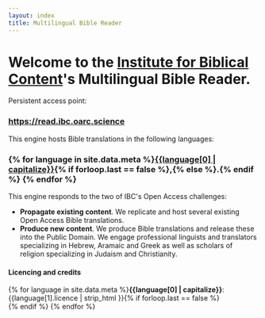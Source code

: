 ```yaml
---
layout: index
title: Multilingual Bible Reader
---
```


# Welcome to the [Institute for Biblical Content](https://ibc.oarc.science)'s Multilingual Bible Reader.

Persistent access point:

### <a class="read-on btn-large" style="color:white;" href="https://read.ibc.oarc.science">https://read.ibc.oarc.science</a>

This engine hosts Bible translations in the following languages:

### {% for language in site.data.meta %}[{{language[0] | capitalize}}](/{{language[0]}}){% if forloop.last == false %},{% else %}.{% endif %}  {% endfor %} 

This engine responds to the two of IBC's Open Access challenges:
 - **Propagate existing content**. We replicate and host several existing Open Access Bible translations.
 - **Produce new content**. We produce Bible translations and release these into the Public Domain. We engage professional linguists and translators specializing in Hebrew, Aramaic and Greek as well as scholars of religion specializing in Judaism and Christianity.

#### Licencing and credits

{% for language in site.data.meta %}**{{language[0] | capitalize}}**: {{language[1].licence | strip_html }}{% if forloop.last == false %}<br>{% endif %}  {% endfor %}

<br><br><br>
